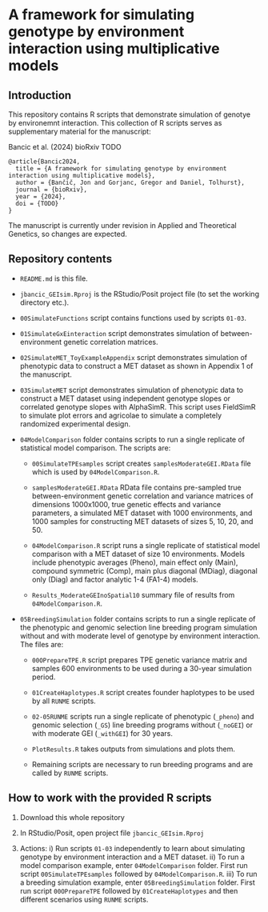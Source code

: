 # A framework for simulating genotype by environment interaction using multiplicative models

## Introduction

This repository contains R scripts that demonstrate simulation of genotye by environemnt interaction. This collection of R scripts serves as supplementary material for the manuscript:

Bancic et al. (2024) bioRxiv TODO

    @article{Bancic2024,
      title = {A framework for simulating genotype by environment interaction using multiplicative models},
      author = {Bančič, Jon and Gorjanc, Gregor and Daniel, Tolhurst},
      journal = {bioRxiv},
      year = {2024},
      doi = {TODO}
    }

The manuscript is currently under revision in Applied and Theoretical Genetics, so changes are expected. 

## Repository contents

  * `README.md` is this file.

  * `jbancic_GEIsim.Rproj` is the RStudio/Posit project file (to set the working directory etc.).

  * `00SimulateFunctions` script contains functions used by scripts `01-03`.

  * `01SimulateGxEinteraction` script demonstrates simulation of between-environment genetic correlation matrices.

  * `02SimulateMET_ToyExampleAppendix` script demonstrates simulation of phenotypic data to construct a MET dataset as shown in Appendix 1 of the manuscript.

  * `03SimulateMET` script demonstrates simulation of phenotypic data to construct a MET dataset using independent genotype slopes or correlated genotype slopes with AlphaSimR. This script uses FieldSimR to simulate plot errors and agricolae to simulate a completely randomized experimental design.
  
  * `04ModelComparison` folder contains scripts to run a single replicate of statistical model comparison. The scripts are:
  
    * `00SimulateTPEsamples` script creates `samplesModerateGEI.RData` file which is used by `04ModelComparison.R`.
  
    * `samplesModerateGEI.RData` RData file contains pre-sampled true between-environment genetic correlation and variance matrices of dimensions 1000x1000, true genetic effects and variance parameters, a simulated MET dataset with 1000 environments, and 1000 samples for constructing MET datasets of sizes 5, 10, 20, and 50.
    
    * `04ModelComparison.R` script runs a single replicate of statistical model comparison with a MET dataset of size 10 environments. Models include phenotypic averages (Pheno), main effect only (Main), compound symmetric (Comp), main plus diagonal (MDiag), diagonal only (Diag) and factor analytic 1-4 (FA1-4) models.
  
    * `Results_ModerateGEInoSpatial10` summary file of results from `04ModelComparison.R`.
  
  * `05BreedingSimulation` folder contains scripts to run a single replicate of the phenotypic and genomic selection line breeding program simulation without and with moderate level of genotype by environment interaction. The files are:
  
    * `00OPrepareTPE.R` script prepares TPE genetic variance matrix and samples 600 environments to be used during a 30-year simulation period.
  
    * `01CreateHaplotypes.R` script creates founder haplotypes to be used by all `RUNME` scripts.
    
    * `02-05RUNME` scripts run a single replicate of phenotypic (`_pheno`) and genomic selection (`_GS`) line breeding programs without (`_noGEI`) or with moderate GEI (`_withGEI`) for 30 years.
    
    * `PlotResults.R` takes outputs from simulations and plots them.
    
    * Remaining scripts are necessary to run breeding programs and are called by `RUNME` scripts. 
    

## How to work with the provided R scripts

  1) Download this whole repository
  
  2) In RStudio/Posit, open project file `jbancic_GEIsim.Rproj`
  
  3) Actions:
      i) Run scripts `01-03` independently to learn about simulating genotype by environment interaction and a MET dataset. 
      ii) To run a model comparison example, enter `04ModelComparison` folder. First run script `00SimulateTPEsamples` followed by `04ModelComparison.R`.
      iii) To run a breeding simulation example, enter `05BreedingSimulation` folder. First run script `00OPrepareTPE` followed by `01CreateHaplotypes` and then different            scenarios using `RUNME` scripts.

